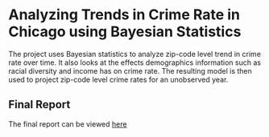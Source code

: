 # Analyzing Trends in Crime Rate in Chicago using Bayesian Statistics

The project uses Bayesian statistics to analyze zip-code level trend in crime rate over time. It also looks at the effects demographics information such as racial diversity and income has on crime rate. The resulting model is then used to project zip-code level crime rates for an unobserved year.

## Final Report

The final report can be viewed [here](https://rawgit.com/jinapark22/chicago-crime-bayesian/master/Report.html)

